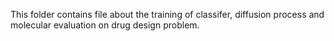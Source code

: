This folder contains file about the training of classifer, diffusion process and molecular evaluation on drug design problem.
